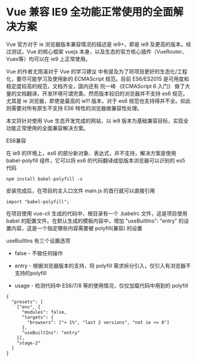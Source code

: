 # Vue 兼容 IE9 全功能正常使用的全面解决方案

Vue 官方对于 ie 浏览器版本兼容情况的描述是 ie9+，即是 ie9 及更高的版本。经过测试，Vue 的核心框架 vuejs 本身，以及生态的官方核心插件（VueRouter、Vuex等）均可以在 ie9 上正常使用。

Vue 的作者尤雨溪对于 Vue 的学习建议 中有提及为了将项目更好的生态化/工程化，要尽可能学习及使用新的 ECMAScript 规范。目前 ES6/ES2015 是可用度和稳定度较高的规范，文档齐全，国内还有 阮一峰 《ECMAScript 6 入门》 做了大量的文档翻译，开发环境可谓完善。然而版本较旧的浏览器并不支持 es6 规范，尤其是 ie 浏览器，即使是最高的 ie11 版本，对于 es6 规范也支持得并不全。如此则需要对所有原生不支持 ES6 特性的浏览器做兼容性处理。

本文将针对使用 Vue 生态开发完成的网站，以 ie9 版本为基础兼容目标，实现全功能正常使用的全面兼容解决方案。

ES6兼容


在 ie9 的环境上，es6 的部分新对象、表达式，并不支持，解决方案是使用 babel-polyfill 组件，它可以将 es6 的代码翻译成低版本浏览器可以识别的 es5 代码

```
npm install babel-polyfill -s
```


安装完成后，在项目的主入口文件 main.js 的首行就可以直接引用
```
import "babel-polyfill";
```

在项目使用 vue-cli 生成的代码中，根目录有一个 .babelrc 文件，这是项目使用 babel 的配置文件。在默认生成的模板内容中，增加 "useBuiltIns": "entry" 的设置内容，这是一个指定哪些内容需要被 polyfill(兼容) 的设置

useBuiltIns 有三个设置选项

* false - 不做任何操作

* entry - 根据浏览器版本的支持，将 polyfill 需求拆分引入，仅引入有浏览器不支持的polyfill

* usage - 检测代码中 ES6/7/8 等的使用情况，仅仅加载代码中用到的 polyfill


```
{
  "presets": [
    ["env", {
      "modules": false,
      "targets": {
        "browsers": ["> 1%", "last 2 versions", "not ie <= 8"]
      },
      "useBuiltIns": "entry"
    }],
    "stage-2"
  ]
}
```


